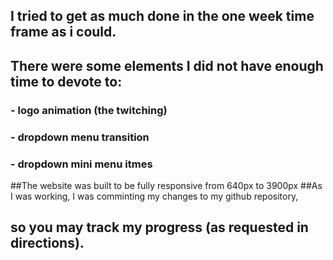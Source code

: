 ## I tried to get as much done in the one week time frame as i could.
## There were some elements I did not have enough time to devote to:
### - logo animation (the twitching)
### - dropdown menu transition
### - dropdown mini menu itmes

##The website was built to be fully responsive from 640px to 3900px
##As I was working, I was comminting my changes to my github repository,
## so you may track my progress (as requested in directions).
